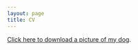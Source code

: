 ```yaml
---
layout: page
title: CV
---
```

<a href="juri.jpg" download>Click here to download a picture of my dog</a>.

